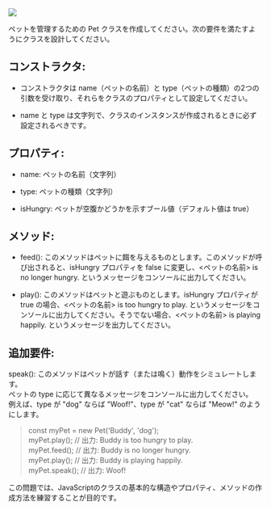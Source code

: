 <img src="https://img.shields.io/badge/-JavaScript-000000.svg?style=for-the-badge&logo=JavaScript&logoColor=F7DF1E">

ペットを管理するための Pet クラスを作成してください。次の要件を満たすようにクラスを設計してください。

## コンストラクタ:

- コンストラクタは name（ペットの名前）と type（ペットの種類）の2つの引数を受け取り、それらをクラスのプロパティとして設定してください。  

- name と type は文字列で、クラスのインスタンスが作成されるときに必ず設定されるべきです。

## プロパティ:

- name: ペットの名前（文字列）

- type: ペットの種類（文字列）

- isHungry: ペットが空腹かどうかを示すブール値（デフォルト値は true）

## メソッド:

- feed(): このメソッドはペットに餌を与えるものとします。このメソッドが呼び出されると、isHungry プロパティを false に変更し、<ペットの名前> is no longer hungry. というメッセージをコンソールに出力してください。

- play(): このメソッドはペットと遊ぶものとします。isHungry プロパティが true の場合、<ペットの名前> is too hungry to play. というメッセージをコンソールに出力してください。そうでない場合、<ペットの名前> is playing happily. というメッセージを出力してください。

## 追加要件:

speak(): このメソッドはペットが話す（または鳴く）動作をシミュレートします。  
ペットの type に応じて異なるメッセージをコンソールに出力してください。  
例えば、type が "dog" ならば "Woof!"、type が "cat" ならば "Meow!" のようにします。

> const myPet = new Pet('Buddy', 'dog');  
> myPet.play(); // 出力: Buddy is too hungry to play.  
> myPet.feed(); // 出力: Buddy is no longer hungry.  
> myPet.play(); // 出力: Buddy is playing happily.  
> myPet.speak(); // 出力: Woof!

この問題では、JavaScriptのクラスの基本的な構造やプロパティ、メソッドの作成方法を練習することが目的です。
    
